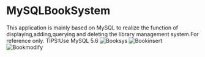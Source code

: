 # MySQLBookSystem
This application is mainly based on MySQL to realize the function of displaying,adding,querying and deleting the library management system.For reference only.
TIPS:Use MySQL 5.6
![Booksys](https://user-images.githubusercontent.com/67001949/185089350-be4fd0a1-3781-4da9-85d3-1b7e43fb0983.png)
![Bookinsert](https://user-images.githubusercontent.com/67001949/185089402-e7a285d0-b53b-4c42-837c-0eec725022be.png)
![Bookmodify](https://user-images.githubusercontent.com/67001949/185089447-bcb18e48-3fe5-4af0-aeb9-350f8ddead11.png)
